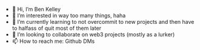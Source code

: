 - 👋 Hi, I’m Ben Kelley
- 👀 I’m interested in way too many things, haha
- 🌱 I’m currently learning to not overcommit to new projects and then have to halfass of quit most of them later 
- 💞️ I’m looking to collaborate on web3 projects (mostly as a lurker) 
- 📫 How to reach me: Github DMs
